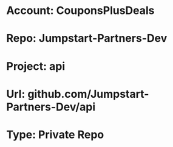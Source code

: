 # Account: CouponsPlusDeals
# Repo: Jumpstart-Partners-Dev
# Project: api
# Url: github.com/Jumpstart-Partners-Dev/api
# Type: Private Repo
